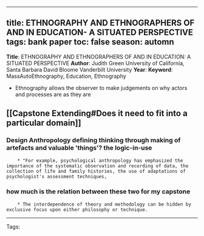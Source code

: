 
---
title: ETHNOGRAPHY AND ETHNOGRAPHERS OF AND IN EDUCATION- A SITUATED PERSPECTIVE
tags: bank paper
toc: false
season: automn
---


**Title**: ETHNOGRAPHY AND ETHNOGRAPHERS OF AND IN EDUCATION: A SITUATED PERSPECTIVE
**Author**:
Judith Green
University of California, Santa Barbara
David Bloome
Vanderbilt University
**Year**:
**Keyword**: MassAutoEthnography, Education, Ethnography


* Ethnography allows the observer to make judgements on why actors and processes are as they are

## [[Capstone Extending#Does it need to fit into a particular domain]]
### Design Anthropology defining thinking through making of artefacts and valuable 'things'? the logic-in-use
		* "For example, psychological anthropology has emphasized the importance of the systematic observation and recording of data, the collection of life and family histories, the use of adaptations of psychologist's assessment techniques,
### how much is the relation between these two for my capstone
		* The interdependence of theory and methodology can be hidden by exclusive focus upon either philosophy or technique.


----------------
Tags: